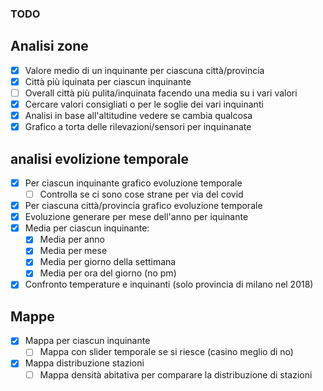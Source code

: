 ### TODO

## Analisi zone

- [x] Valore medio di un inquinante per ciascuna città/provincia
- [x] Città più iquinata per ciascun inquinante
- [ ] Overall città più pulita/inquinata facendo una media su i vari valori
- [x] Cercare valori consigliati o per le soglie dei vari inquinanti
- [x] Analisi in base all'altitudine vedere se cambia qualcosa
- [x] Grafico a torta delle rilevazioni/sensori per inquinanate

## analisi evolizione temporale

- [x] Per ciascun inquinante grafico evoluzione temporale
    - [ ] Controlla se ci sono cose strane per via del covid
- [x] Per ciascuna città/provincia grafico evoluzione temporale
- [x] Evoluzione generare per mese dell'anno per iquinante
- [x] Media per ciascun inquinante:
    - [x] Media per anno
    - [x] Media per mese
    - [x] Media per giorno della settimana
    - [x] Media per ora del giorno (no pm)
- [x] Confronto temperature e inquinanti (solo provincia di milano nel 2018)

## Mappe

- [x] Mappa per ciascun inquinante
    - [ ] Mappa con slider temporale se si riesce (casino meglio di no)
- [x] Mappa distribuzione stazioni
    - [ ] Mappa densità abitativa per comparare la distribuzione di stazioni